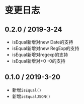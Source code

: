 # 变更日志

## 0.2.0 / 2019-3-24

- isEqual新增对new Date的支持
- isEqual新增对new RegExp的支持
- isEqual新增对regexp的支持
- isEqual新增对+0 -0的支持

## 0.1.0 / 2019-3-20

- 新增`isEqual()`
- 新增`isEqualJSON()`
